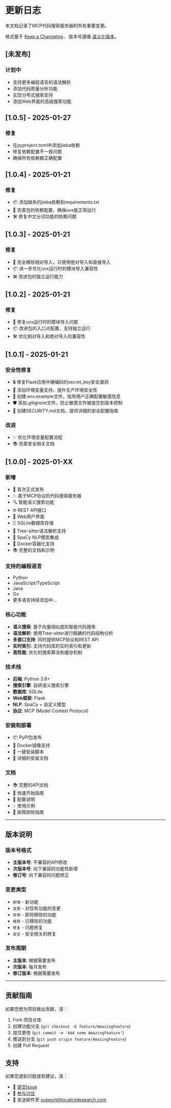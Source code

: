 # 更新日志

本文档记录了MCP代码搜索服务器的所有重要变更。

格式基于 [Keep a Changelog](https://keepachangelog.com/zh-CN/1.0.0/)，
版本号遵循 [语义化版本](https://semver.org/lang/zh-CN/)。

## [未发布]

### 计划中
- 支持更多编程语言的语法解析
- 添加代码质量分析功能
- 实现分布式搜索支持
- 添加Web界面的高级搜索功能

## [1.0.5] - 2025-01-27
### 修复
- 在pyproject.toml中添加jieba依赖
- 修复依赖配置不一致问题
- 确保所有依赖都正确配置

## [1.0.4] - 2025-01-21

### 修复
- 📦 添加缺失的jieba依赖到requirements.txt
- 🔧 完善包的依赖配置，确保uvx能正常运行
- 🛠️ 修复中文分词功能的依赖问题

## [1.0.3] - 2025-01-21

### 修复
- 🔧 完全移除相对导入，只使用绝对导入和直接导入
- 📦 进一步优化uvx运行时的模块导入兼容性
- 🛠️ 改进包的独立运行能力

## [1.0.2] - 2025-01-21

### 修复
- 🔧 修复uvx运行时的模块导入问题
- 📦 改进包的入口点配置，支持独立运行
- 🛠️ 优化相对导入和绝对导入的兼容性

## [1.0.1] - 2025-01-21

### 安全性修复
- 🔒 修复Flask应用中硬编码的secret_key安全漏洞
- 🔐 添加环境变量支持，提升生产环境安全性
- 📝 创建.env.example文件，指导用户正确配置敏感信息
- 🛡️ 添加.gitignore文件，防止敏感文件被提交到版本控制
- 📖 创建SECURITY.md文档，提供详细的安全配置指南

### 改进
- ✨ 优化环境变量配置流程
- 📚 完善安全相关文档

## [1.0.0] - 2025-01-XX

### 新增
- 🎉 首次正式发布
- ✨ 基于MCP协议的代码搜索服务器
- 🔍 智能语义搜索功能
- 🌐 REST API接口
- 📱 Web用户界面
- 🗄️ SQLite数据库存储
- 🌳 Tree-sitter语法解析支持
- 🤖 SpaCy NLP模型集成
- 🐳 Docker容器化支持
- 📚 完整的文档和示例

### 支持的编程语言
- Python
- JavaScript/TypeScript
- Java
- Go
- 更多语言持续添加中...

### 核心功能
- **语义搜索**: 基于向量相似度的智能代码搜索
- **语法解析**: 使用Tree-sitter进行精确的代码结构分析
- **多接口支持**: 同时提供MCP协议和REST API
- **实时索引**: 支持代码库的实时索引和更新
- **高性能**: 优化的搜索算法和缓存机制

### 技术栈
- **后端**: Python 3.8+
- **搜索引擎**: 自研语义搜索引擎
- **数据库**: SQLite
- **Web框架**: Flask
- **NLP**: SpaCy + 自定义模型
- **协议**: MCP (Model Context Protocol)

### 安装和部署
- 📦 PyPI包发布
- 🐳 Docker镜像支持
- 🚀 一键安装脚本
- 📖 详细的安装文档

### 文档
- 📚 完整的API文档
- 🎯 快速开始指南
- 🔧 配置说明
- 💡 使用示例
- 🐛 故障排除指南

---

## 版本说明

### 版本号格式
- **主版本号**: 不兼容的API修改
- **次版本号**: 向下兼容的功能性新增
- **修订号**: 向下兼容的问题修正

### 变更类型
- `新增` - 新功能
- `变更` - 对现有功能的变更
- `弃用` - 即将移除的功能
- `移除` - 已移除的功能
- `修复` - 问题修复
- `安全` - 安全相关的修复

### 发布周期
- **主版本**: 根据需要发布
- **次版本**: 每月发布
- **修订版本**: 根据需要发布

---

## 贡献指南

如果您想为项目做出贡献，请：

1. Fork 项目仓库
2. 创建功能分支 (`git checkout -b feature/AmazingFeature`)
3. 提交更改 (`git commit -m 'Add some AmazingFeature'`)
4. 推送到分支 (`git push origin feature/AmazingFeature`)
5. 创建 Pull Request

## 支持

如果您遇到问题或有建议，请：

- 📝 [提交Issue](https://github.com/your-org/local-code-search/issues)
- 💬 [参与讨论](https://github.com/your-org/local-code-search/discussions)
- 📧 发送邮件至 support@localcodesearch.com
